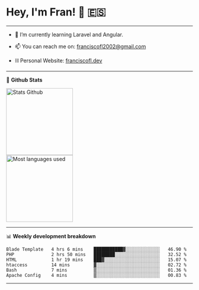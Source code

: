 # Hey, I'm Fran! 👋 :es:

-------

- 🌱 I’m currently learning Laravel and Angular.

- 📫 You can reach me on: franciscofl2002@gmail.com

- ⛓  Personal Website: [franciscofl.dev](https://www.franciscofl.dev/)

-------

📝 **Github Stats**


<div align="left">
  <img height="180em" src="https://github-readme-stats.vercel.app/api?username=franciscofl12&count_private=true&show_icons=true&theme=dracula&bg_color=-45deg,282A36,3D3344" alt="Stats Github"/>
  <br>
  <img height="180em" src="https://github-readme-stats.vercel.app/api/top-langs/?username=franciscofl12&count_private&theme=dracula&bg_color=-45deg,282A36,3D3344&layout=compact&langs_count=6" alt="Most languages used"/>
</div>

-------

📊 **Weekly development breakdown**


<!--START_SECTION:waka-->

```text
Blade Template   4 hrs 6 mins    ███████████▓░░░░░░░░░░░░░   46.90 %
PHP              2 hrs 50 mins   ████████░░░░░░░░░░░░░░░░░   32.52 %
HTML             1 hr 19 mins    ███▓░░░░░░░░░░░░░░░░░░░░░   15.07 %
htaccess         14 mins         ▓░░░░░░░░░░░░░░░░░░░░░░░░   02.72 %
Bash             7 mins          ▒░░░░░░░░░░░░░░░░░░░░░░░░   01.36 %
Apache Config    4 mins          ▒░░░░░░░░░░░░░░░░░░░░░░░░   00.83 %
```

<!--END_SECTION:waka-->

-------

